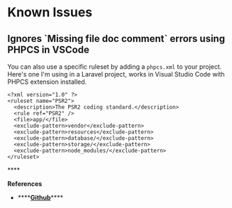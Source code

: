 # Known Issues

## Ignores \`Missing file doc comment\` errors using PHPCS in VSCode 

You can also use a specific ruleset by adding a `phpcs.xml` to your project. Here's one I'm using in a Laravel project, works in Visual Studio Code with PHPCS extension installed.

```text
<?xml version="1.0" ?>
<ruleset name="PSR2">
  <description>The PSR2 coding standard.</description>
  <rule ref="PSR2" />
  <file>app/</file>
  <exclude-pattern>vendor</exclude-pattern>
  <exclude-pattern>resources</exclude-pattern>
  <exclude-pattern>database/</exclude-pattern>
  <exclude-pattern>storage/</exclude-pattern>
  <exclude-pattern>node_modules/</exclude-pattern>
</ruleset>
```

\*\*\*\*

**References**

* \*\*\*\*[**Github**](https://github.com/squizlabs/PHP_CodeSniffer/issues/1348#issuecomment-581181427)\*\*\*\*

